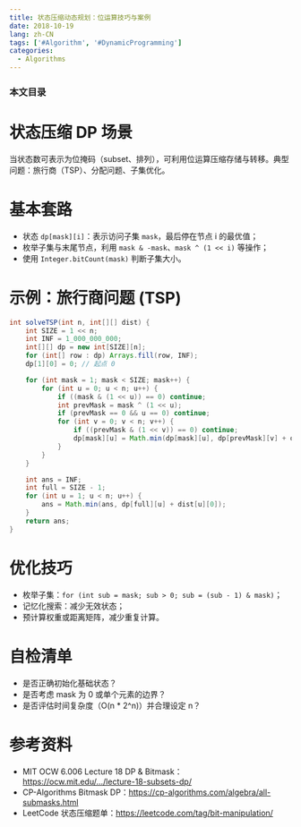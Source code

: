 ```yaml
---
title: 状态压缩动态规划：位运算技巧与案例
date: 2018-10-19
lang: zh-CN
tags: ['#Algorithm', '#DynamicProgramming']
categories:
  - Algorithms
---
```


### 本文目录
<!-- toc -->

# 状态压缩 DP 场景
当状态数可表示为位掩码（subset、排列），可利用位运算压缩存储与转移。典型问题：旅行商（TSP）、分配问题、子集优化。

# 基本套路
- 状态 `dp[mask][i]`：表示访问子集 `mask`，最后停在节点 i 的最优值；
- 枚举子集与末尾节点，利用 `mask & -mask`、`mask ^ (1 << i)` 等操作；
- 使用 `Integer.bitCount(mask)` 判断子集大小。

# 示例：旅行商问题 (TSP)
```java
int solveTSP(int n, int[][] dist) {
    int SIZE = 1 << n;
    int INF = 1_000_000_000;
    int[][] dp = new int[SIZE][n];
    for (int[] row : dp) Arrays.fill(row, INF);
    dp[1][0] = 0; // 起点 0

    for (int mask = 1; mask < SIZE; mask++) {
        for (int u = 0; u < n; u++) {
            if ((mask & (1 << u)) == 0) continue;
            int prevMask = mask ^ (1 << u);
            if (prevMask == 0 && u == 0) continue;
            for (int v = 0; v < n; v++) {
                if ((prevMask & (1 << v)) == 0) continue;
                dp[mask][u] = Math.min(dp[mask][u], dp[prevMask][v] + dist[v][u]);
            }
        }
    }

    int ans = INF;
    int full = SIZE - 1;
    for (int u = 1; u < n; u++) {
        ans = Math.min(ans, dp[full][u] + dist[u][0]);
    }
    return ans;
}
```

# 优化技巧
- 枚举子集：`for (int sub = mask; sub > 0; sub = (sub - 1) & mask)`；
- 记忆化搜索：减少无效状态；
- 预计算权重或距离矩阵，减少重复计算。

# 自检清单
- 是否正确初始化基础状态？
- 是否考虑 mask 为 0 或单个元素的边界？
- 是否评估时间复杂度（O(n * 2^n)）并合理设定 n？

# 参考资料
- MIT OCW 6.006 Lecture 18 DP & Bitmask：https://ocw.mit.edu/.../lecture-18-subsets-dp/
- CP-Algorithms Bitmask DP：https://cp-algorithms.com/algebra/all-submasks.html
- LeetCode 状态压缩题单：https://leetcode.com/tag/bit-manipulation/
